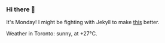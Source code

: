 ### Hi there :wave:

It's Monday! I might be fighting with Jekyll to make [this](https://swissclubtoronto.ca) better.

Weather in Toronto: sunny, at +27°C.
